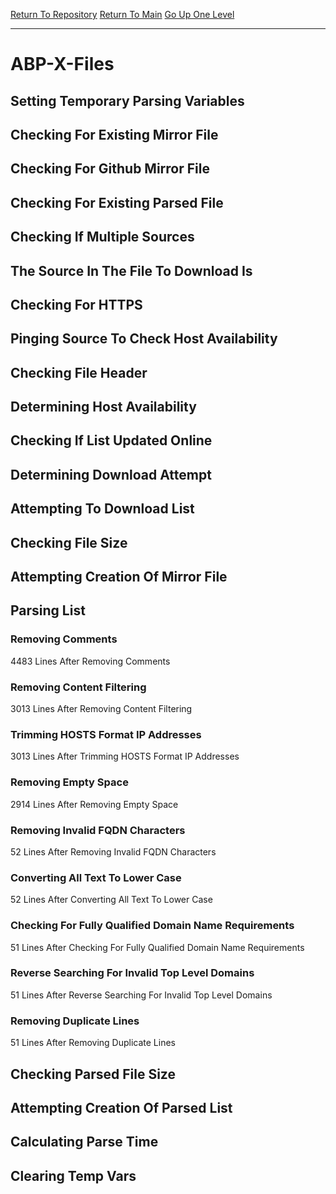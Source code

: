 [Return To Repository](https://github.com/deathbybandaid/piholeparser/)
[Return To Main](https://github.com/deathbybandaid/piholeparser/blob/master/RecentRunLogs/Mainlog.md)
[Go Up One Level](https://github.com/deathbybandaid/piholeparser/blob/master/RecentRunLogs/TopLevelScripts/30-Processing-Blacklists.md)
____________________________________
# ABP-X-Files
## Setting Temporary Parsing Variables
## Checking For Existing Mirror File
## Checking For Github Mirror File
## Checking For Existing Parsed File
## Checking If Multiple Sources
## The Source In The File To Download Is
## Checking For HTTPS
## Pinging Source To Check Host Availability
## Checking File Header
## Determining Host Availability
## Checking If List Updated Online
## Determining Download Attempt
## Attempting To Download List
## Checking File Size
## Attempting Creation Of Mirror File
## Parsing List
### Removing Comments
4483 Lines After Removing Comments
### Removing Content Filtering
3013 Lines After Removing Content Filtering
### Trimming HOSTS Format IP Addresses
3013 Lines After Trimming HOSTS Format IP Addresses
### Removing Empty Space
2914 Lines After Removing Empty Space
### Removing Invalid FQDN Characters
52 Lines After Removing Invalid FQDN Characters
### Converting All Text To Lower Case
52 Lines After Converting All Text To Lower Case
### Checking For Fully Qualified Domain Name Requirements
51 Lines After Checking For Fully Qualified Domain Name Requirements
### Reverse Searching For Invalid Top Level Domains
51 Lines After Reverse Searching For Invalid Top Level Domains
### Removing Duplicate Lines
51 Lines After Removing Duplicate Lines
## Checking Parsed File Size
## Attempting Creation Of Parsed List
## Calculating Parse Time
## Clearing Temp Vars
